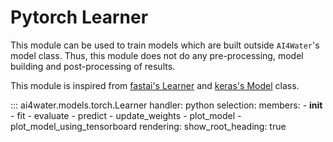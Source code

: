 
# Pytorch Learner

This module can be used to train models which are built outside `AI4Water`'s model class.
Thus, this module does not do any pre-processing, model building and post-processing of results.

This module is inspired from [fastai's Learner](https://docs.fast.ai/learner.html#Learner) and 
[keras's Model](https://www.tensorflow.org/api_docs/python/tf/keras/Model) class.

::: ai4water.models.torch.Learner
    handler: python
    selection:
        members:
            - __init__
            - fit
            - evaluate
            - predict
            - update_weights
            - plot_model
            - plot_model_using_tensorboard
    rendering:
        show_root_heading: true